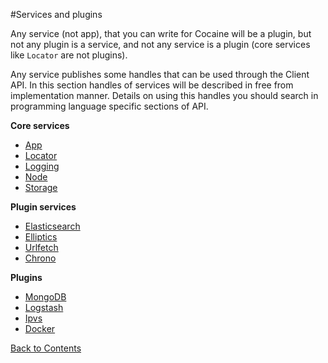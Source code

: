 #Services and plugins

Any service (not app), that you can write for Cocaine will be a plugin, but not any plugin is a service, and not any service is a plugin (core services like `Locator` are not plugins).

Any service publishes some handles that can be used through the Client API. In this section handles of services will be described in free from implementation manner. Details on using this handles you should search in programming language specific sections of API.

**Core services**

  * [App](app.md)
  * [Locator](locator.md)
  * [Logging](logging.md)
  * [Node](node.md)
  * [Storage](storage.md)

**Plugin services**

  * [Elasticsearch](elasticsearch.md)
  * [Elliptics](elliptics.md)
  * [Urlfetch](urlfetch.md)
  * [Chrono](chrono.md)

**Plugins**

  * [MongoDB](mongodb.md)
  * [Logstash](logstash.md)
  * [Ipvs](ipvs.md)
  * [Docker](docker.md)

[Back to Contents](contents.md)
